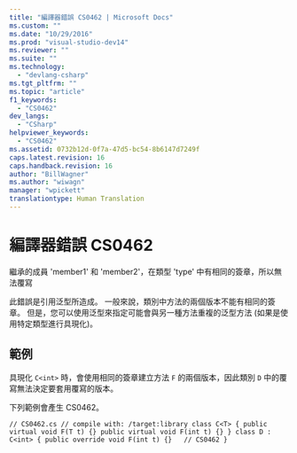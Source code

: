 ```yaml
---
title: "編譯器錯誤 CS0462 | Microsoft Docs"
ms.custom: ""
ms.date: "10/29/2016"
ms.prod: "visual-studio-dev14"
ms.reviewer: ""
ms.suite: ""
ms.technology: 
  - "devlang-csharp"
ms.tgt_pltfrm: ""
ms.topic: "article"
f1_keywords: 
  - "CS0462"
dev_langs: 
  - "CSharp"
helpviewer_keywords: 
  - "CS0462"
ms.assetid: 0732b12d-0f7a-47d5-bc54-8b6147d7249f
caps.latest.revision: 16
caps.handback.revision: 16
author: "BillWagner"
ms.author: "wiwagn"
manager: "wpickett"
translationtype: Human Translation
---
```

# 編譯器錯誤 CS0462
繼承的成員 'member1' 和 'member2'，在類型 'type' 中有相同的簽章，所以無法覆寫  
  
 此錯誤是引用泛型所造成。 一般來說，類別中方法的兩個版本不能有相同的簽章。 但是，您可以使用泛型來指定可能會與另一種方法重複的泛型方法 \(如果是使用特定類型進行具現化\)。  
  
## 範例  
 具現化 `C<int>` 時，會使用相同的簽章建立方法 `F` 的兩個版本，因此類別 `D` 中的覆寫無法決定要套用覆寫的版本。  
  
 下列範例會產生 CS0462。  
  
```  
// CS0462.cs // compile with: /target:library class C<T> { public virtual void F(T t) {} public virtual void F(int t) {} } class D : C<int> { public override void F(int t) {}   // CS0462 }  
```